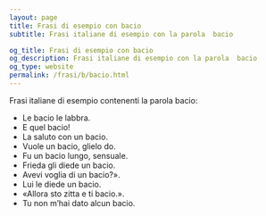 ```yaml
---
layout: page
title: Frasi di esempio con bacio 
subtitle: Frasi italiane di esempio con la parola  bacio

og_title: Frasi di esempio con bacio 
og_description: Frasi italiane di esempio con la parola  bacio
og_type: website
permalink: /frasi/b/bacio.html
---
```


Frasi italiane di esempio contenenti la parola bacio:


- Le bacio le labbra.
- E quel bacio!
- La saluto con un bacio.
- Vuole un bacio, glielo do.
- Fu un bacio lungo, sensuale.
- Frieda gli diede un bacio.
- Avevi voglia di un bacio?».
- Lui le diede un bacio.
- «Allora sto zitta e ti bacio.».
- Tu non m’hai dato alcun bacio.

